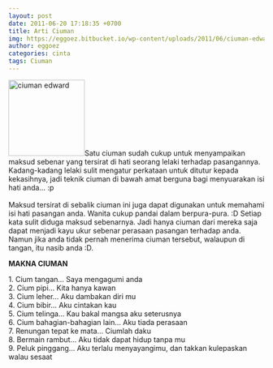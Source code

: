 ```yaml
---
layout: post
date: 2011-06-20 17:18:35 +0700
title: Arti Ciuman
img: https://eggoez.bitbucket.io/wp-content/uploads/2011/06/ciuman-edward-150x150.jpg
author: eggoez
categories: cinta
tags: Ciuman
---
```

<p><a href="https://eggoez.bitbucket.io/wp-content/uploads/2011/06/ciuman-edward.jpg" class="fancybox image"><img class=" size-thumbnail wp-image-1604 alignleft" src="https://eggoez.bitbucket.io/wp-content/uploads/2011/06/ciuman-edward-150x150.jpg" alt="ciuman edward" width="150" height="150"></a>Satu ciuman sudah cukup untuk menyampaikan maksud sebenar yang tersirat di hati seorang lelaki terhadap pasangannya. Kadang-kadang lelaki sulit mengatur perkataan untuk ditutur kepada kekasihnya, jadi teknik ciuman di bawah amat berguna bagi menyuarakan isi hati anda… :p<br>
<span id="more-324"></span><br>
Maksud tersirat di sebalik ciuman ini juga dapat digunakan untuk memahami isi hati pasangan anda. Wanita cukup pandai dalam berpura-pura. :D Setiap kata sulit diduga maksud sebenarnya. Jadi hanya ciuman dari mereka saja dapat menjadi kayu ukur sebenar perasaan pasangan terhadap anda. Namun jika anda tidak pernah menerima ciuman tersebut, walaupun di tangan, itu nasib anda :D.</p>
<p><strong>MAKNA CIUMAN<br>
</strong></p>
<p>1. Cium tangan… Saya mengagumi anda<br>
2. Cium pipi… Kita hanya kawan<br>
3. Cium leher… Aku dambakan diri mu<br>
4. Cium bibir… Aku cintakan kau<br>
5. Cium telinga… Kau bakal mangsa aku seterusnya<br>
6. Cium bahagian-bahagian lain… Aku tiada perasaan<br>
7. Renungan tepat ke mata… Ciumlah daku<br>
8. Bermain rambut… Aku tidak dapat hidup tanpa mu<br>
9. Peluk pinggang… Aku terlalu menyayangimu, dan takkan kulepaskan walau sesaat</p>
